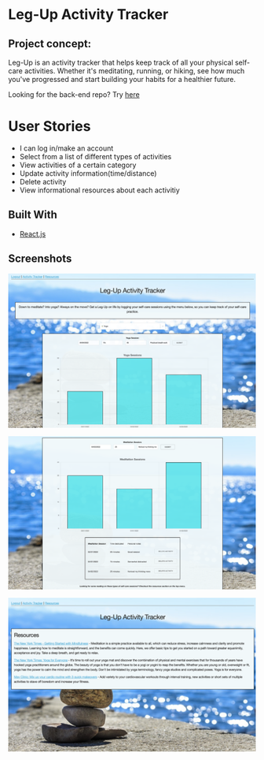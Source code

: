 # Leg-Up Activity Tracker

## Project concept:

Leg-Up is an activity tracker that helps keep track of all your physical self-care activities. 
Whether it's meditating, running, or hiking, see how much you've progressed and start
building your habits for a healthier future. 

Looking for the back-end repo? Try [here](https://github.com/Ian-Ennis/activity_tracker_backend)


# User Stories


- I can log in/make an account
- Select from a list of different types of activities
- View activities of a certain category
- Update activity information(time/distance)
- Delete activity
- View informational resources about each activitiy


## Built With

* [React.js](https://reactjs.org/)


## Screenshots
![description_with_chart](https://github.com/Ian-Ennis/activity_tracker/blob/main/public/description_with_chartJS.png)

![chart_with_table](https://github.com/Ian-Ennis/activity_tracker/blob/main/public/meditation_chart_with_table.png)

![resouces](https://github.com/Ian-Ennis/activity_tracker/blob/main/public/resources.png)
